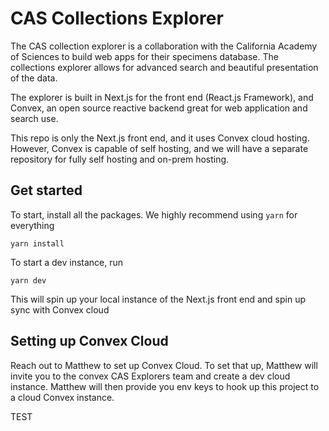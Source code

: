 # CAS Collections Explorer

The CAS collection explorer is a collaboration with the California Academy of Sciences to build web apps for their specimens database. The collections explorer allows for advanced search and beautiful presentation of the data.

The explorer is built in Next.js for the front end (React.js Framework), and Convex, an open source reactive backend great for web application and search use.

This repo is only the Next.js front end, and it uses Convex cloud hosting. However, Convex is capable of self hosting, and we will have a separate repository for fully self hosting and on-prem hosting.

## Get started

To start, install all the packages. We highly recommend using `yarn` for everything

```
yarn install
```

To start a dev instance, run

```
yarn dev
```

This will spin up your local instance of the Next.js front end and spin up sync with Convex cloud

## Setting up Convex Cloud

Reach out to Matthew to set up Convex Cloud. To set that up, Matthew will invite you to the convex CAS Explorers team and create a dev cloud instance. Matthew will then provide you env keys to hook up this project to a cloud Convex instance.

TEST